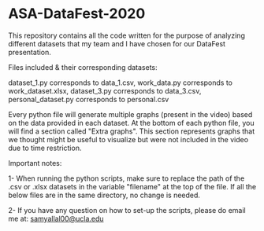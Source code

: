 # ASA-DataFest-2020
This repository contains all the code written for the purpose of analyzing different datasets that my team and I have chosen for our DataFest presentation.

Files included & their corresponding datasets:

dataset_1.py          corresponds to    data_1.csv,
work_data.py          corresponds to    work_dataset.xlsx,
dataset_3.py          corresponds to    data_3.csv,
personal_dataset.py   corresponds to    personal.csv

Every python file will generate multiple graphs (present in the video) based on the data provided in each dataset.
At the bottom of each python file, you will find a section called "Extra graphs". This section represents graphs
that we thought might be useful to visualize but were not included in the video due to time restriction.

Important notes:

1- When running the python scripts, make sure to replace the path of the .csv or .xlsx datasets in the variable "filename"
   at the top of the file. If all the below files are in the same directory, no change is needed.
   
2- If you have any question on how to set-up the scripts, please do email me at: samyallal00@ucla.edu

